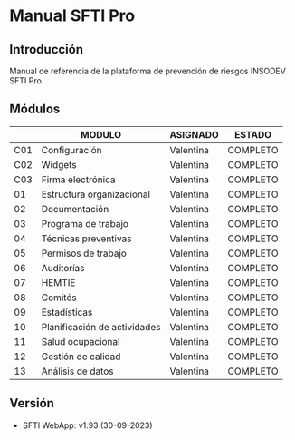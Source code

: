 # Manual SFTI Pro
## Introducción 
Manual de referencia de la plataforma de prevención de riesgos INSODEV SFTI Pro.

## Módulos
| | MODULO | ASIGNADO | ESTADO |
|--|--------|----------|-------|
|C01| Configuración | Valentina | COMPLETO |
|C02| Widgets | Valentina | COMPLETO |
|C03| Firma electrónica| Valentina | COMPLETO|
|01| Estructura organizacional | Valentina | COMPLETO |
|02| Documentación | Valentina | COMPLETO |
|03| Programa de trabajo | Valentina | COMPLETO |
|04| Técnicas preventivas | Valentina | COMPLETO |
|05| Permisos de trabajo | Valentina | COMPLETO |
|06| Auditorías | Valentina | COMPLETO |
|07| HEMTIE | Valentina| COMPLETO |
|08| Comités | Valentina | COMPLETO |
|09| Estadísticas | Valentina | COMPLETO |
|10| Planificación de actividades | Valentina | COMPLETO |
|11| Salud ocupacional | Valentina | COMPLETO |
|12| Gestión de calidad | Valentina | COMPLETO |
|13| Análisis de datos | Valentina | COMPLETO |


## Versión
* SFTI WebApp: v1.93 (30-09-2023)

